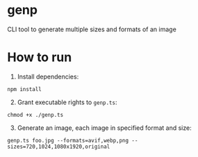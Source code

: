 # genp
CLI tool to generate multiple sizes and formats of an image

# How to run

1. Install dependencies:
```
npm install
```

2. Grant executable rights to `genp.ts`:

```
chmod +x ./genp.ts
```

3. Generate an image, each image in specified format and size:

```
genp.ts foo.jpg --formats=avif,webp,png --sizes=720,1024,1080x1920,original
```
